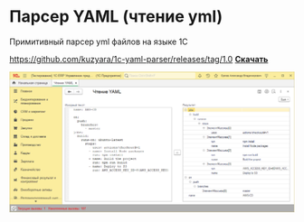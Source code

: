 # Парсер YAML (чтение yml)

Примитивный парсер yml файлов на языке 1С

https://github.com/kuzyara/1c-yaml-parser/releases/tag/1.0
__[Скачать](https://github.com/kuzyara/1c-yaml-parser/releases/latest/download/YAML.epf)__

![alt text](2024-02-29_09-19-30.png)
